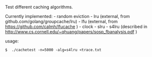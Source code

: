 Test different caching algorithms.

Currently implemented:
    - random eviction
    - lru (external, from github.com/golang/groupcache/lru)
    - lfu (external, from https://github.com/calmh/lfucache )
    - clock
    - slru
    - s4lru (described in http://www.cs.cornell.edu/~qhuang/papers/sosp_fbanalysis.pdf )


usage:

    $  ./cachetest -n=5000 -alg=s4lru <trace.txt


